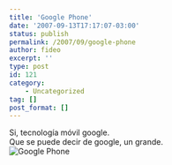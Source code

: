 ```yaml
---
title: 'Google Phone'
date: '2007-09-13T17:17:07-03:00'
status: publish
permalink: /2007/09/google-phone
author: fideo
excerpt: ''
type: post
id: 121
category:
    - Uncategorized
tag: []
post_format: []
---
```

Si, tecnología móvil google.  
Que se puede decir de google, un grande.  
![Google Phone](http://www.fideox.com.ar/images/google-phone-1.jpg "Google Phone")